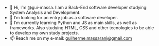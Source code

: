 - 👋 Hi, I’m @gui-massa. I am a Back-End software developer studying System Analysis and Development.
- 👀 I’m looking for an entry job as a software developer.
- 🌱 I’m currently learning Python and JS as main skills, as well as frameworks. Also studying HTML, CSS and other tecnologies to be able to develop my own study projects.
- 📫 Reach me on my e-mail: guilherme.massarani@gmail.com

<!---
gui-massa/gui-massa is a ✨ special ✨ repository because its `README.md` (this file) appears on your GitHub profile.
You can click the Preview link to take a look at your changes.
--->
